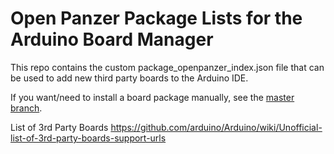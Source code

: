 # Open Panzer Package Lists for the Arduino Board Manager

This repo contains the custom package_openpanzer_index.json file that can be used to add new third party boards to the Arduino IDE. 

If you want/need to install a board package manually, see the [master branch](https://github.com/OpenPanzerProject/OpenPanzerBoards/tree/master). 


List of 3rd Party Boards
https://github.com/arduino/Arduino/wiki/Unofficial-list-of-3rd-party-boards-support-urls
